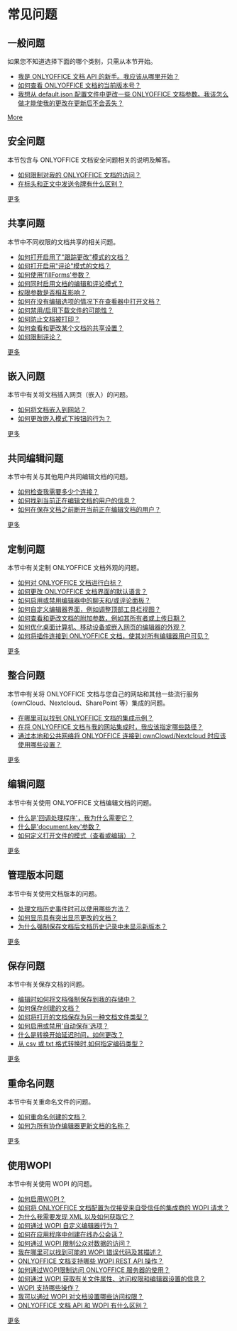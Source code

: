 ﻿# 常见问题

## 一般问题

如果您不知道选择下面的哪个类别，只需从本节开始。

- [我是 ONLYOFFICE 文档 API 的新手。我应该从哪里开始？](general.md#i-am-new-to-onlyoffice-docs-api-where-should-i-start)
- [如何查看 ONLYOFFICE 文档的当前版本号？](general.md#how-to-find-out-the-current-version-number-of-onlyoffice-docs)
- [我想从 default.json 配置文件中更改一些 ONLYOFFICE 文档参数。我该怎么做才能使我的更改在更新后不会丢失？](general.md#i-want-to-change-some-onlyoffice-docs-parameters-from-the-defaultjson-configuration-file-how-can-i-do-that-so-that-my-changes-were-not-lost-after-update)

[More](general.md)

## 安全问题

本节包含与 ONLYOFFICE 文档安全问题相关的说明及解答。

- [如何限制对我的 ONLYOFFICE 文档的访问？](security.md#how-to-limit-access-to-onlyoffice-docs)
- [在标头和正文中发送令牌有什么区别？](security.md#whats-the-difference-between-sending-the-token-in-header-and-in-body)

[更多](security.md)

## 共享问题

本节中不同权限的文档共享的相关问题。

- [如何打开启用了"跟踪更改"模式的文档？](sharing.md#how-to-open-a-document-with-track-changes-mode-enabled)
- [如何打开启用"评论"模式的文档？](sharing.md#how-to-open-a-document-with-commenting-mode-enabled)
- [如何使用'fillForms'参数？](sharing.md#how-can-the-fillforms-parameter-be-used)
- [如何同时启用文档的编辑和评论模式？](sharing.md#how-to-enable-both-the-editing-and-commenting-mode-for-a-document)
- [权限参数是否相互影响？](sharing.md#do-the-permission-parameters-influence-each-other)
- [如何在没有编辑选项的情况下在查看器中打开文档？](sharing.md#how-to-open-the-document-in-a-viewer-without-the-option-to-edit-it)
- [如何禁用/启用下载文件的可能性？](sharing.md#how-to-disableenable-the-possibility-to-download-the-file)
- [如何防止文档被打印？](sharing.md#how-to-prevent-a-document-from-being-printed)
- [如何查看和更改某个文档的共享设置？](sharing.md#how-to-view-and-change-sharing-settings-for-a-certain-document)
- [如何限制评论？](sharing.md#how-to-restrict-commenting)

[更多](sharing.md)

## 嵌入问题

本节中有关将文档插入网页（嵌入）的问题。

- [如何将文档嵌入到网站？](embedding.md#how-to-embed-a-document-to-a-web-site)
- [如何更改嵌入模式下按钮的行为？](embedding.md#how-to-change-the-behavior-of-the-buttons-in-the-embedded-mode)

[更多](embedding.md)

## 共同编辑问题

本节中有关与其他用户共同编辑文档的问题。

- [如何检查我需要多少个连接？](co-editing.md#how-to-check-how-many-connections-i-need)
- [如何找到当前正在编辑文档的用户的信息？](co-editing.md#how-to-find-the-information-about-users-who-are-currently-editing-the-document)
- [如何在保存文档之前断开当前正在编辑文档的用户？](co-editing.md#how-to-disconnect-users-who-are-currently-editing-the-document-before-saving-the-document)

[更多](co-editing.md)

## 定制问题

本节中有关定制 ONLYOFFICE 文档外观的问题。

- [如何对 ONLYOFFICE 文档进行白标？](customizing.md#how-to-whitelabel-onlyoffice-docs)
- [如何更改 ONLYOFFICE 文档界面的默认语言？](customizing.md#how-to-change-the-default-language-of-the-onlyoffice-docs-interface)
- [如何启用或禁用编辑器中的聊天和/或评论面板？](customizing.md#how-to-enable-or-disable-the-chat-andor-the-comments-panel-in-the-editors)
- [如何自定义编辑器界面，例如调整顶部工具栏视图？](customizing.md#how-to-customize-the-editors-interface-eg-adjust-the-top-toolbar-view)
- [如何查看和更改文档的附加参数，例如其所有者或上传日期？](customizing.md#how-to-view-and-change-the-document-additional-parameters-eg-its-owner-or-uploading-date)
- [如何优化桌面计算机、移动设备或嵌入网页的编辑器的外观？](customizing.md#how-to-optimize-the-appearance-of-editors-for-a-desktop-computer-or-for-a-mobile-device-or-for-embedding-into-a-web-page)
- [如何将插件连接到 ONLYOFFICE 文档，使其对所有编辑器用户可见？](customizing.md#how-to-connect-plugins-to-onlyoffice-docs-so-that-they-become-visible-for-all-editor-users)

[更多](customizing.md)

## 整合问题

本节中有关将 ONLYOFFICE 文档与您自己的网站和其他一些流行服务（ownCloud、Nextcloud、SharePoint 等）集成的问题。

- [在哪里可以找到 ONLYOFFICE 文档的集成示例？](integrating.md#where-can-i-find-integration-examples-for-onlyoffice-docs)
- [在将 ONLYOFFICE 文档与我的网站集成时，我应该指定哪些路径？](integrating.md#which-paths-should-i-specify-when-integrating-onlyoffice-docs-with-my-website)
- [通过本地和公共网络将 ONLYOFFICE 连接到 ownClowd/Nextcloud 时应该使用哪些设置？](integrating.md#what-settings-should-be-used-when-connecting-onlyoffice-to-ownclowdnextcloud-via-a-local-and-public-network)

[更多](integrating.md)

## 编辑问题

本节中有关使用 ONLYOFFICE 文档编辑文档的问题。

- [什么是'回调处理程序'，我为什么需要它？](editing.md#what-is-the-callback-handler-and-why-do-i-need-it)
- [什么是'document.key'参数？](editing.md#what-is-the-documentkey-parameter)
- [如何定义打开文件的模式（查看或编辑）？](editing.md#how-to-define-the-mode-that-the-file-should-be-opened-in-viewing-or-editing)

[更多](editing.md)

## 管理版本问题

本节中有关使用文档版本的问题。

- [处理文档历史事件时可以使用哪些方法？](managing-versions.md#which-methods-can-be-used-when-working-with-the-document-history-events)
- [如何显示具有突出显示更改的文档？](managing-versions.md#how-to-display-a-document-with-highlighted-changes)
- [为什么强制保存文档后文档历史记录中未显示新版本？](managing-versions.md#why-is-a-new-version-not-shown-in-the-document-history-after-i-forcefully-save-a-document)

[更多](managing-versions.md)

## 保存问题

本节中有关保存文档的问题。

- [编辑时如何将文档强制保存到我的存储中？](saving.md#how-to-forcefully-save-the-document-to-my-storage-when-editing-it)
- [如何保存创建的文档？](saving.md#how-to-save-the-created-document)
- [如何将打开的文档保存为另一种文档文件类型？](saving.md#how-to-save-the-opened-document-to-another-document-file-type)
- [如何启用或禁用'自动保存'选项？](saving.md#how-to-enable-or-disable-the-autosave-option)
- [什么是转换开始延迟时间，如何更改？](saving.md#what-is-the-conversion-start-delay-time-and-how-can-it-be-changed)
- [从 csv 或 txt 格式转换时,如何指定编码类型？](saving.md#how-to-specify-the-encoding-type-when-converting-from-the-csv-or-txt-formats)

[更多](saving.md)

## 重命名问题

本节中有关重命名文件的问题。

- [如何重命名创建的文档？](renaming.md#how-to-rename-the-created-document)
- [如何为所有协作编辑器更新文档的名称？](renaming.md#how-to-update-the-name-of-the-document-for-all-collaborative-editors)

[更多](renaming.md)

## 使用WOPI

本节中有关使用 WOPI 的问题。

- [如何启用WOPI？](using-wopi.md#how-to-enable-wopi)
- [如何将 ONLYOFFICE 文档配置为仅接受来自受信任的集成商的 WOPI 请求？](using-wopi.md#how-can-i-configure-the-onlyoffice-docs-to-accept-wopi-requests-only-from-the-trusted-integrator)
- [为什么我需要发现 XML 以及如何获取它？](using-wopi.md#why-do-i-need-the-discovery-xml-and-how-can-i-get-it)
- [如何通过 WOPI 自定义编辑器行为？](using-wopi.md#how-to-customize-the-editor-behavior-via-wopi)
- [如何在应用程序中创建在线办公会话？](using-wopi.md#how-to-create-an-online-office-session-within-the-application)
- [如何通过 WOPI 限制公众对数据的访问？](using-wopi.md#how-to-restrict-public-access-to-the-data-via-wopi)
- [我在哪里可以找到可能的 WOPI 错误代码及其描述？](using-wopi.md#where-can-i-find-possible-wopi-error-codes-and-their-descriptions)
- [ONLYOFFICE 文档支持哪些 WOPI REST API 操作？](using-wopi.md#which-wopi-rest-api-operations-are-supported-by-onlyoffice-docs)
- [如何通过WOPI限制访问 ONLYOFFICE 服务器的使用？](using-wopi.md#how-to-restrict-access-to-the-use-of-onlyoffice-server-via-wopi)
- [如何通过 WOPI 获取有关文件属性、访问权限和编辑器设置的信息？](using-wopi.md#how-to-get-information-about-the-file-properties-access-rights-and-editor-settings-via-wopi)
- [WOPI 支持哪些操作？](using-wopi.md#what-actions-are-supported-via-wopi)
- [我可以通过 WOPI 对文档设置哪些访问权限？](using-wopi.md#which-access-rights-can-i-set-to-the-document-via-wopi)
- [ONLYOFFICE 文档 API 和 WOPI 有什么区别？](using-wopi.md#what-are-the-difference-between-onlyoffice-docs-api-and-wopi)

[更多](using-wopi.md)

